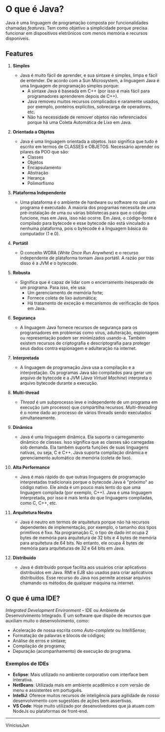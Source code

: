 # O que é Java?

Java é uma linguagem de programação composta por funcionalidades chamadas _features_. Tem como objetivo a simplicidade porque precisa funcionar em dispositivos eletrônicos com menos memória e recursos disponíveis.

## Features

1. **Simples**
   - Java é muito fácil de aprender, e sua sintaxe é simples, limpa e fácil de entender. De acordo com a Sun Microsystem, a linguagem Java é uma linguagem de programação simples porque:
     - A sintaxe Java é baseada em C++ (por isso é mais fácil para programadores aprenderem depois de C++).
     - Java removeu muitos recursos complicados e raramente usados, por exemplo, ponteiros explícitos, sobrecarga de operadores, etc.
     - Não há necessidade de remover objetos não referenciados porque há uma Coleta Automática de Lixo em Java.

2. **Orientada a Objetos**
   - Java é uma linguagem orientada a objetos. Isso significa que tudo é escrito em termos de CLASSES e OBJETOS. Necessário aprender os pilares da POO que são:
     - Classes
     - Objetos
     - Encapsulamento
     - Abstração
     - Herança
     - Polimorfismo

3. **Plataforma Independente**
   - Uma plataforma é o ambiente de hardware ou software no qual um programa é executado. A maioria dos programas necessita de uma pré-instalação de uma ou várias bibliotecas para que o código funcione, mas em Java, isso não ocorre. Em Java, o código-fonte é compilado para bytecode e esse bytecode não está vinculado a nenhuma plataforma, pois o bytecode é a linguagem básica do computador (1 e 0).

4. **Portátil**
   - O conceito WORA (_Write Once Run Anywhere_) e o recurso independente de plataforma tornam Java portátil. A razão por trás disso é a JVM e o bytecode.

5. **Robusta**
   - Significa que é capaz de lidar com o encerramento inesperado de um programa. Para isso, ele usa:
     - Um gerenciamento de memória forte;
     - Fornece coleta de lixo automática;
     - Há tratamento de exceção e mecanismos de verificação de tipos em Java.

6. **Segurança**
   - A linguagem Java fornece recursos de segurança para os programadores em problemas como vírus, adulteração, espionagem ou representação podem ser minimizados usando-a. Também existem recursos de criptografia e descriptografia para proteger seus dados contra espionagem e adulteração na internet.

7. **Interpretada**
   - A linguagem de programação Java usa a compilação e a interpretação. Os programas Java são compilados para gerar um arquivo de bytecode e a JVM (_Java Virtual Machine_) interpreta o arquivo bytecode durante a execução.

8. **Multi-thread**
   - _Thread_ é um subprocesso leve e independente de um programa em execução (um processo) que compartilha recursos. _Multi-threading_ é o nome dado ao processo de vários threads sendo executados simultaneamente.

9. **Dinâmica**
   - Java é uma linguagem dinâmica. Ela suporta o carregamento dinâmico de classes. Isso significa que as classes são carregadas sob demanda. Ela também suporta funções de suas linguagens nativas, ou seja, C e C++. Java suporta compilação dinâmica e gerenciamento automático de memória (coleta de lixo).

10. **Alta Performance**
    - Java é mais rápido do que outras linguagens de programação interpretadas tradicionais porque o bytecode Java é "próximo" ao código nativo. Ele ainda é um pouco mais lento do que uma linguagem compilada (por exemplo, C++). Java é uma linguagem interpretada, por isso é mais lenta do que linguagens compiladas, como C, C++, etc.

11. **Arquitetura Neutra**
    - Java é neutro em termos de arquitetura porque não há recursos dependentes de implementação, por exemplo, o tamanho dos tipos primitivos é fixo. Na programação C, o tipo de dado _int_ ocupa 2 bytes de memória para arquitetura de 32 bits e 4 bytes de memória para arquitetura de 64 bits. No entanto, ele ocupa 4 bytes de memória para arquiteturas de 32 e 64 bits em Java.

12. **Distribuído**
    - Java é distribuído porque facilita aos usuários criar aplicativos distribuídos em Java. RMI e EJB são usados para criar aplicativos distribuídos. Esse recurso do Java nos permite acessar arquivos chamando os métodos de qualquer máquina na internet.

## O que é uma IDE?

_Integrated Development Environment_ – IDE ou Ambiente de Desenvolvimento Integrado. É um software que dispõe de recursos que auxiliam muito o desenvolvimento, como:
- Aceleração de nossa escrita como _Auto-complete_ ou _IntelliSense_;
- Formatação de palavras e blocos de códigos;
- Análise de erros e sintaxe;
- Compilação de programa;
- Depuração (acompanhamento) de execução do programa.

### Exemplos de IDEs

- **Eclipse**: Mais utilizado no ambiente corporativo com interface bem interativa.
- **NetBeans**: Utilizada mais em ambiente acadêmico e com versão de menu e assistentes em português.
- **IntelliJ**: Oferece muitos recursos de inteligência para agilidade de nosso desenvolvimento com sugestões de ações bem assertivas.
- **VS Code**: Hoje muito utilizado por desenvolvedores que já atuam com NodeJs ou plataformas de front-end.

---
ViniciusJun
